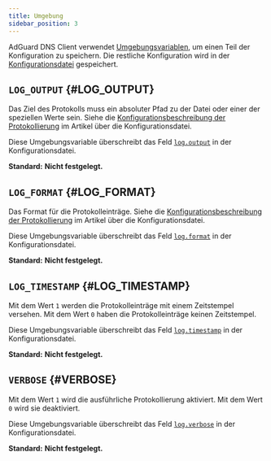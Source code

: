 ```yaml
---
title: Umgebung
sidebar_position: 3
---
```


<!-- markdownlint-configure-file {"ul-indent":{"indent":4,"start_indent":2,"start_indented":true}} -->

AdGuard DNS Client verwendet [Umgebungsvariablen][wiki-env], um einen Teil der Konfiguration zu speichern. Die restliche Konfiguration wird in der [Konfigurationsdatei][conf] gespeichert.

[conf]: configuration.md
[wiki-env]: https://de.wikipedia.org/wiki/Umgebungsvariable

## `LOG_OUTPUT` {#LOG_OUTPUT}

Das Ziel des Protokolls muss ein absoluter Pfad zu der Datei oder einer der speziellen Werte sein. Siehe die [Konfigurationsbeschreibung der Protokollierung][conf-log] im Artikel über die Konfigurationsdatei.

Diese Umgebungsvariable überschreibt das Feld [`log.output`][conf-log] in der Konfigurationsdatei.

**Standard:** **Nicht festgelegt.**

[conf-log]: configuration.md#log

## `LOG_FORMAT` {#LOG_FORMAT}

Das Format für die Protokolleinträge. Siehe die [Konfigurationsbeschreibung der Protokollierung][conf-log] im Artikel über die Konfigurationsdatei.

Diese Umgebungsvariable überschreibt das Feld [`log.format`][conf-log] in der Konfigurationsdatei.

**Standard:** **Nicht festgelegt.**

## `LOG_TIMESTAMP` {#LOG_TIMESTAMP}

Mit dem Wert `1` werden die Protokolleinträge mit einem Zeitstempel versehen. Mit dem Wert `0` haben die Protokolleinträge keinen Zeitstempel.

Diese Umgebungsvariable überschreibt das Feld [`log.timestamp`][conf-log] in der Konfigurationsdatei.

**Standard:** **Nicht festgelegt.**

## `VERBOSE` {#VERBOSE}

Mit dem Wert `1` wird die ausführliche Protokollierung aktiviert. Mit dem Wert `0` wird sie deaktiviert.

Diese Umgebungsvariable überschreibt das Feld [`log.verbose`][conf-log] in der Konfigurationsdatei.

**Standard:** **Nicht festgelegt.**
